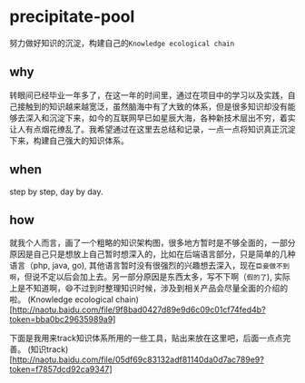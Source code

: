 # precipitate-pool
努力做好知识的沉淀，构建自己的`Knowledge ecological chain`

## why
转眼间已经毕业一年多了，在这一年的时间里，通过在项目中的学习以及实践，自己接触到的知识越来越宽泛，虽然脑海中有了大致的体系，但是很多知识却没有能够去深入和沉淀下来，如今的互联网早已如星辰大海，各种新技术层出不穷，着实让人有点烟花缭乱了。我希望通过在这里去总结和记录，一点一点将知识真正沉淀下来，构建自己强大的知识体系。

## when
step by step, day by day.

## how
就我个人而言，画了一个粗略的知识架构图，很多地方暂时是不够全面的，一部分原因是自己只是想放上自己暂时想深入的，比如在后端语言部分，只是简单的几种语言（php, java, go), 其他语言暂时没有很强烈的兴趣想去深入，现在`臣妾做不到啊`，但说不定以后会加上去。另一部分原因是东西太多，写不下啊（`假的了`), 实际上是不知道啊，😄不过到时整理知识时候，涉及到相关产品会尽量全面的介绍的啦。
(Knowledge ecological chain)[http://naotu.baidu.com/file/9f8bad0427d89e9d6c09c01cf74fed4b?token=bba0bc29635989a9]

下面是我用来track知识体系所用的一些工具，贴出来放在这里吧，后面一点点完善。
(知识track)[http://naotu.baidu.com/file/05df69c83132adf81140da0d7ac789e9?token=f7857dcd92ca9347]
